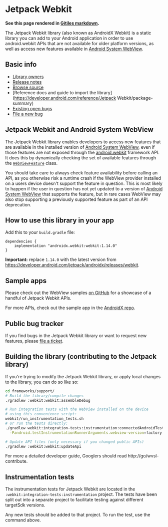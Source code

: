 # Jetpack Webkit

**See this page rendered in [Gitiles
markdown](https://android.googlesource.com/platform/frameworks/support/+/androidx-main/webkit/README.md).**

The Jetpack Webkit library (also known as AndroidX Webkit) is a static library
you can add to your Android application in order to use android.webkit APIs that
are not available for older platform versions, as well as access new features
available in [Android System WebView].

## Basic info

* [Library owners](OWNERS)
* [Release notes](https://developer.android.com/jetpack/androidx/releases/webkit)
* [Browse source](https://android.googlesource.com/platform/frameworks/support/+/androidx-main/webkit/)
* [Reference docs and guide to import the library](https://developer.android.com/reference/Jetpack Webkit/package-summary)
* [Existing open bugs](https://issuetracker.google.com/issues?q=componentid:460423%20status:open)
* [File a new bug](https://issuetracker.google.com/issues/new?component=460423)

## Jetpack Webkit and Android System WebView

The Jetpack Webkit library enables developers to access new features that are
available in the installed version of [Android System WebView], even if those
features are not exposed through the
[android.webkit](https://developer.android.com/reference/android/webkit/package-summary)
framework API. It does this by dynamically checking the set of available
features through the
[`WebViewFeature`](http://go/android-dev/reference/androidx/webkit/WebViewFeature#isFeatureSupported(java.lang.String))
class.

You should take care to always check feature availability before calling an
API, as you otherwise risk a runtime crash if the WebView provider installed on
a users device doesn't support the feature in question. This is most likely to
happen if the user in question has not yet updated to a version of [Android
System WebView] that supports the feature, but in rare cases WebView may also
stop supporting a previously supported feature as part of an API deprecation.

## How to use this library in your app

Add this to your `build.gradle` file:

```
dependencies {
    implementation "androidx.webkit:webkit:1.14.0"
}
```

**Important:** replace `1.14.0` with the latest version from
https://developer.android.com/jetpack/androidx/releases/webkit.

## Sample apps

Please check out the WebView samples [on GitHub][GitHub demo app] for a showcase
of a handful of Jetpack Webkit APIs.

For more APIs, check out the sample app in the [AndroidX repo][AndroidX demo
app].


## Public bug tracker

If you find bugs in the Jetpack Webkit library or want to request new features,
please [file a
ticket](https://issuetracker.google.com/issues/new?component=460423).

## Building the library (contributing to the Jetpack library)

If you're trying to modify the Jetpack Webkit library, or apply local changes
to the library, you can do so like so:

```sh
cd frameworks/support/
# Build the library/compile changes
./gradlew :webkit:webkit:assembleDebug

# Run integration tests with the WebView installed on the device
# using this convenience script:
webkit/run_instrumentation_tests.sh
# or run the tests directly: 
./gradlew webkit:integration-tests:instrumentation:connectedAndroidTest \
  -Pandroid.testInstrumentationRunnerArguments.webview-version=factory

# Update API files (only necessary if you changed public APIs)
./gradlew :webkit:webkit:updateApi
```

For more a detailed developer guide, Googlers should read
http://go/wvsl-contribute.

## Instrumentation tests

The instrumentation tests for Jetpack Webkit are located in the
`:webkit:integration-tests:instrumentation` project. The tests have been split
out into a separate project to facilitate testing against different targetSdk
versions.

Any new tests should be added to that project. To run the test, use the command
above.

[GitHub demo app]: https://github.com/android/views-widgets-samples/tree/main/WebView
[AndroidX demo app]: /androidx-main/webkit/integration-tests/testapp/README.md
[Android System WebView]: https://play.google.com/store/apps/details?id=com.google.android.webview
